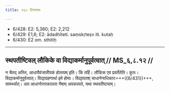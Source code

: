 ```yaml
---
title: १६० टिप्पणयः

---
```

- 6/428: E2: 5,360; E2: 2,212
- 6/429: E1,6; E2: ādadhīteti. saṃskṛteṣv iti. kutaḥ
- 6/430: E2 om. sthitiḥ

____________________________________________


## स्थपतीष्टिवल् लौकिके वा विद्याकर्मानुपूर्वत्वात् // MS_६,८.१२ //

न चैतद् अस्ति, आधायैवंजातीयकं होतव्यम् इति। किं तर्हि। लौकिक एव प्रवर्तेतेति। कुतः। विद्याकर्मानुपूर्वत्वात्। विद्याग्रहणार्था इमे होमाः। विद्यावतश् चाधानेनाधिकारः+++({6/431})+++, सामर्थ्यात्। अत आधानोत्तरकालता नैषाम् अवकल्पते, यथा स्थपतीष्ट्याम्।
